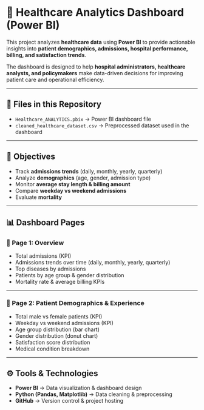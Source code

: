 # 🏥 Healthcare Analytics Dashboard (Power BI)

This project analyzes **healthcare data** using **Power BI** to provide actionable insights into **patient demographics, admissions, hospital performance, billing, and satisfaction trends**.  

The dashboard is designed to help **hospital administrators, healthcare analysts, and policymakers** make data-driven decisions for improving patient care and operational efficiency.  

---

## 📂 Files in this Repository
- `Healthcare_ANALYTICS.pbix` → Power BI dashboard file  
- `cleaned_healthcare_dataset.csv` → Preprocessed dataset used in the dashboard  

---

## 🎯 Objectives
- Track **admissions trends** (daily, monthly, yearly, quarterly)  
- Analyze **demographics** (age, gender, admission type)  
- Monitor **average stay length & billing amount**  
- Compare **weekday vs weekend admissions**  
- Evaluate **mortality**  

---

## 📊 Dashboard Pages

### 🔹 Page 1: Overview
- Total admissions (KPI)  
- Admissions trends over time (daily, monthly, yearly, quarterly)  
- Top diseases by admissions  
- Patients by age group & gender distribution  
- Mortality rate & average billing KPIs  

---

### 🔹 Page 2: Patient Demographics & Experience
- Total male vs female patients (KPI)  
- Weekday vs weekend admissions (KPI)  
- Age group distribution (bar chart)  
- Gender distribution (donut chart)  
- Satisfaction score distribution  
- Medical condition breakdown  

---

## ⚙️ Tools & Technologies
- **Power BI** → Data visualization & dashboard design  
- **Python (Pandas, Matplotlib)** → Data cleaning & preprocessing  
- **GitHub** → Version control & project hosting  

